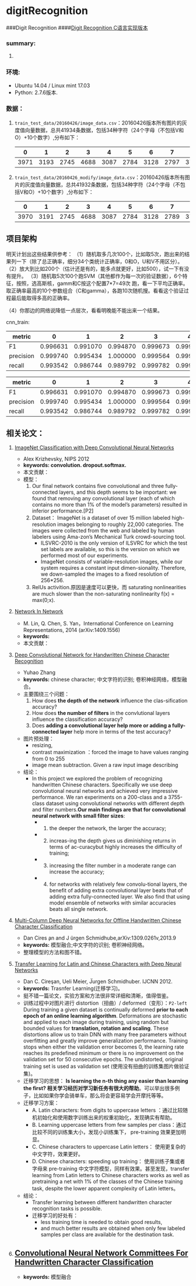 # digitRecognition
###Digit Recognition
####[Digit Recognition C语言实现版本](https://github.com/JDwangmo/digitRecognition_C)

### summary:
1. 

### 环境:
- Ubuntu 14.04 / Linux mint 17.03
- Python: 2.7.6版本.


### 数据：
1. `train_test_data/20160426/image_data.csv`：20160426版本所有图片的灰度值向量数据，总共41934条数据，包括34种字符（24个字母（不包括V和O）+10个数字）,分布如下：

    |0|1|2|3|4|5|6|7|8|9|A|B|C|D|E|F|G|H|I|J|K|L|M|N|P|Q|R|S|T|U|W|X|Y|Z|
    |---|---|---|---|---|---|---|---|---|---|---|---|---|---|---|---|---|---|---|---|---|---|---|---|---|---|---|---|---|---|---|---|---|---|
    |3971|3193|2745|4688|3087|2784|3128|2797|3738|3120|305|353|786|480|174|175|171|110|172|416|679|127|170|160|527|314|172|139|159|1088|525|329|847|303|
    
2. `train_test_data/20160426_modify/image_data.csv`：20160426版本所有图片的灰度值向量数据，总共41932条数据，包括34种字符（24个字母（不包括V和O）+10个数字）,分布如下：

    |0|1|2|3|4|5|6|7|8|9|A|B|C|D|E|F|G|H|I|J|K|L|M|N|P|Q|R|S|T|U|W|X|Y|Z|
    |---|---|---|---|---|---|---|---|---|---|---|---|---|---|---|---|---|---|---|---|---|---|---|---|---|---|---|---|---|---|---|---|---|---|
    |3970|3191|2745|4688|3087|2784|3128|2789|3738|3120|305|353|786|480|174|175|171|110|172|416|679|127|170|160|527|314|172|139|159|1088|525|329|847|240|


## 项目架构
明天计划出这些结果供参考：
（1）随机取多几次100个，比如取5次，跑出来的结果列一下（除了总正确率，细分34个类统计正确率，0和O，U和V不用区分）。
（2）放大到比如200个（估计还是有的，能多点就更好，比如500），试一下有没有提升。
（3）随机取5次100个跑SVM（其他都作为每一次的验证数据），6个特征，按照，选高斯核，gamm和C按这个配置7*7=49次 跑，看一下平均正确率。取正确率最高的10个参数组合（C和gamma），各跑10次随机搜。看看这个验证过程最后能取得多高的正确率。

（4）你那边的网络说降低一点层次，看看明晚能不能出来一个结果。

cnn_train: 



|metric| 0|1|2|3|4|5|6|7|8|9|A|B|C|D|E|F|G|H|I|J|K|L|M|N|P|Q|R|S|T|U|W|X|Y|Z  |
|---|---|---|---|---|---|---|---|---|---|---|---|---|---|---|---|---|---|---|---|---|---|---|---|---|---|---|---|---|---|---|---|---|---|---|
|F1 | 0.996631|0.991070|0.994870|0.999673|0.999330|0.992329|0.997849|0.990874|0.991690|0.999503|0.985294|0.894831|0.992690|0.970551|1.000000|0.983193|0.995595|1.000000|0.838951|0.993671|0.999136|0.934066|0.977578|0.981651|0.995294|0.974828|0.991379|0.857143|0.836066|0.988247|0.995283|1.000000|0.998661|0.944186  |
|precision|0.999740|0.995434|1.000000|0.999564|0.999330|0.996618|0.999669|0.995509|0.999442|1.000000|0.990148|0.814935|0.995601|0.945137|1.000000|0.966942|1.000000|1.000000|0.736842|0.993671|1.000000|0.876289|0.990909|0.963964|1.000000|0.955157|0.982906|0.750000|0.739130|0.997936|0.997636|1.000000|0.998661|0.894273|
|recall|0.993542|0.986744|0.989792|0.999782|0.999330|0.988077|0.996037|0.986281|0.984057|0.999007|0.980488|0.992095|0.989796|0.997368|1.000000|1.000000|0.991228|1.000000|0.973913|0.993671|0.998273|1.000000|0.964602|1.000000|0.990632|0.995327|1.000000|1.000000|0.962264|0.978745|0.992941|1.000000|0.998661|1.000000|


|metric| 0|1|2|3|4|5|6|7|8|9|A|B|C|D|E|F|G|H|I|J|K|L|M|N|P|Q|R|S|T|U|W|X|Y|Z  |
|---|---|---|---|---|---|---|---|---|---|---|---|---|---|---|---|---|---|---|---|---|---|---|---|---|---|---|---|---|---|---|---|---|---|---|
|F1 | 0.996631|0.991070|0.994870|0.999673|0.999330|0.992329|0.997849|0.990874|0.991690|0.999503|0.985294|0.894831|0.992690|0.970551|1.000000|0.983193|0.995595|1.000000|0.838951|0.993671|0.999136|0.934066|0.977578|0.981651|0.995294|0.974828|0.991379|0.857143|0.836066|0.988247|0.995283|1.000000|0.998661|0.944186  |
|precision|0.999740|0.995434|1.000000|0.999564|0.999330|0.996618|0.999669|0.995509|0.999442|1.000000|0.990148|0.814935|0.995601|0.945137|1.000000|0.966942|1.000000|1.000000|0.736842|0.993671|1.000000|0.876289|0.990909|0.963964|1.000000|0.955157|0.982906|0.750000|0.739130|0.997936|0.997636|1.000000|0.998661|0.894273|
|recall|0.993542|0.986744|0.989792|0.999782|0.999330|0.988077|0.996037|0.986281|0.984057|0.999007|0.980488|0.992095|0.989796|0.997368|1.000000|1.000000|0.991228|1.000000|0.973913|0.993671|0.998273|1.000000|0.964602|1.000000|0.990632|0.995327|1.000000|1.000000|0.962264|0.978745|0.992941|1.000000|0.998661|1.000000|

## 相关论文：
1. [ImageNet Classification with Deep Convolutional Neural Networks](https://raw.githubusercontent.com/JDwangmo/digitRecognition/master/reference/imagenet-classification-with-deep-convolutional-nn.pdf)
    - Alex Krizhevsky, NIPS 2012
    - **keywords: convolution. dropout.softmax.**
    - 本文贡献：
    - 模型：
        1. Our final network contains five convolutional and three fully-connected layers, and this depth seems to be important: we found that removing any convolutional layer (each of which contains no more than 1% of the model’s parameters) resulted in inferior performance.[P2] 
        2. Dataset： ImageNet is a dataset of over 15 million labeled high-resolution images belonging to roughly 22,000 categories. The images were collected from the web and labeled by human labelers using Ama-zon’s Mechanical Turk crowd-sourcing tool.
            - ILSVRC-2010 is the only version of ILSVRC for which the test set labels are available, so this is the version on which we performed most of our experiments.
            - ImageNet consists of variable-resolution images, while our system requires a constant input dimen-sionality. Therefore, we down-sampled the images to a fixed resolution of 256*256. 
        3. RelUs activition.原因是速度可以更快，而 saturating nonlinearities are much slower than the non-saturating nonlinearity f(x) = max(0;x). 

2. [Network In Network](https://raw.githubusercontent.com/JDwangmo/digitRecognition/master/reference/1312.4400v3-Network-in-Network.pdf)
    - M. Lin, Q. Chen, S. Yan，International Conference on Learning Representations, 2014 (arXiv:1409.1556)
    - **keywords:**
    - 本文贡献：
    
3. [Deep Convolutional Network for Handwritten Chinese Character Recognition](https://raw.githubusercontent.com/JDwangmo/digitRecognition/master/reference/Deep-Convolutional-Network-for-Handwritten-Chinese-Character-Recognition.pdf)
    - Yuhao Zhang
    - **keywords:** chinese character; 中文字符的识别; 卷积神经网络，模型融合。
    - 主要围绕三个问题：
        1. How does **the depth of the network** influence the clas-sification accuracy? 
        2. How does **the number of filters** in the convlutional layers influence the classification accuracy? 
        3. Does **adding a convolutional layer help more or adding a fully-connected layer** help more in terms of the test accuracy? 
    - 图片预处理：
        - resizing, 
        - contrast maximization ：forced the image to have values ranging from 0 to 255
        - image mean subtraction. Given a raw input image describing
    - 结论：
        - In this project we explored the problem of recognizing handwritten Chinese characters. Specifically we use deep convolutional neural networks and achieved very impressive performance. We ran experiments on a 200-class and a 3755-class dataset using convolutional networks with different depth and filter numbers.**Our main findings are that for convolutional neural network with small filter sizes**: 
            - 1) the deeper the network, the larger the accuracy; 
            - 2) increas-ing the depth gives us diminishing returns in terms of ac-curacybut highly increases the difficulty of training; 
            - 3) increasing the filter number in a moderate range can increase the accuracy; 
            - 4) for networks with relatively few convolu-tional layers, the benefit of adding extra convolutional layer beats that of adding extra fully-connected layer. We also find that using model ensemble of networks with similar accuracies beats all single network.
    
4. [Multi-Column Deep Neural Networks for Offline Handwritten Chinese Character Classification](https://raw.githubusercontent.com/JDwangmo/digitRecognition/master/reference/Multi-Column-Deep-Neural-Networks-for-Offline-Handwritten-Chinese-Character-Classification.pdf)
    - Dan Cires ̧an and J ̈urgen Schmidhube,arXiv:1309.0261v,2013.9
    - **keywords:** 模型融合;中文字符的识别; 卷积神经网络。
    - 整理模型的方法和图不错。    
    
5. [Transfer Learning for Latin and Chinese Characters with Deep Neural Networks](https://raw.githubusercontent.com/JDwangmo/digitRecognition/master/reference/Transfer-Learning-for-Latin-and-Chinese-Characters-with-Deep-Neural-Networks.pdf)
    - Dan C. Cireşan, Ueli Meier, J̈urgen Schmidhuber. IJCNN 2012.
    - **keywords:** Trasnfer Learning(迁移学习)。
    - 挺不错一篇论文，实验方案和方法很非常详细和清晰，值得借鉴。
    - 训练过程中对图片进行 distortion（扭曲）/ deformed（变形）：`P2-left` During training a given dataset is continually deformed **prior to each epoch of an online learning algorithm**. Deformations are stochastic and applied to each image during training, using random but bounded values for **translation, rotation and scaling**. These distortions allow us to train DNN with many free parameters without overfitting and greatly improve generalization performance. Training stops when either the validation error becomes 0, the learning rate reaches its predefined minimum or there is no improvement on the validation set for 50 consecutive epochs. The undistorted, original training set is used as validation set (使用没有扭曲的训练集图片做验证集)。
    - 迁移学习的思想： **Is learning the n-th thing any easier than learning the first? 相关学习经历对学习新任务有很大的帮助**。可以举出很多例子，比如如果你学会骑单车，那么将会更容易学会开摩托等等。
    - 迁移学习方案：
        - A. Latin characters: from digits to uppercase letters ：通过比较随机初始化和使用数字训练出来的权重初始化，发现确实有帮助。
        - B. Learning uppercase letters from few samples per class：通过比较不同的训练集大小，发现小训练集下， pre-training 效果更加明显。
        - C. Chinese characters to uppercase Latin letters： 使用更复杂的中文字符，效果更好。
        - D. Chinese characters: speeding up training： 使用训练子集或者字母来 pre-training 中文字符模型，同样有效果。甚至发现，transfer learning from Latin letters to Chinese characters works as well as pretraining a net with 1% of the classes of the Chinese training task, despite the lower apparent complexity of Latin letters。 
    - 结论：
        - Transfer learning between different handwritten character recognition tasks is possible.
        - 迁移学习的好处有：
            - less training time is needed to obtain good results, 
            - and much better results are obtained when only few labeled samples per class are available for the destination task. 
    
6. [Convolutional Neural Network Committees For Handwritten Character Classification](https://raw.githubusercontent.com/JDwangmo/digitRecognition/master/reference/Convolutional-Neural-Network-Committees-For-Handwritten-Character-Classification.pdf)
    - 
    - **keywords:** 模型融合
